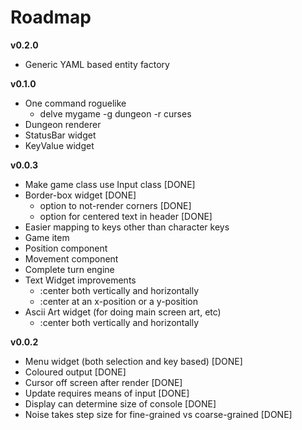 Roadmap
=======

**v0.2.0**

* Generic YAML based entity factory

**v0.1.0**

* One command roguelike
  * delve mygame -g dungeon -r curses
* Dungeon renderer
* StatusBar widget
* KeyValue widget

**v0.0.3**

* Make game class use Input class [DONE]
* Border-box widget [DONE]
  * option to not-render corners [DONE]
  * option for centered text in header [DONE]
* Easier mapping to keys other than character keys
* Game item
* Position component
* Movement component
* Complete turn engine
* Text Widget improvements
  * :center both vertically and horizontally
  * :center at an x-position or a y-position
* Ascii Art widget (for doing main screen art, etc)
  * :center both vertically and horizontally

**v0.0.2**

* Menu widget (both selection and key based) [DONE]
* Coloured output [DONE]
* Cursor off screen after render [DONE]
* Update requires means of input [DONE]
* Display can determine size of console [DONE]
* Noise takes step size for fine-grained vs coarse-grained [DONE]
